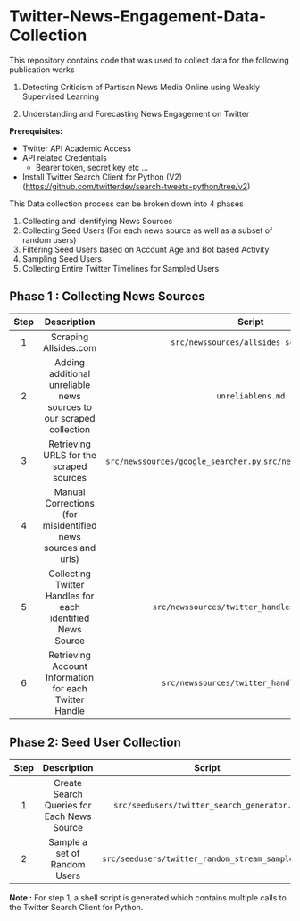 # Twitter-News-Engagement-Data-Collection

This repository contains code that was used to collect data for the following publication works

1. Detecting Criticism of Partisan News Media Online using Weakly Supervised Learning

2. Understanding and Forecasting News Engagement on Twitter

**Prerequisites:**

* Twitter API Academic Access
* API related Credentials
  * Bearer token, secret key etc ...
* Install Twitter Search Client for Python (V2) (https://github.com/twitterdev/search-tweets-python/tree/v2)

This Data collection process can be broken down into 4 phases

1. Collecting and Identifying News Sources
2. Collecting Seed Users (For each news source as well as a subset of random users)
3. Filtering Seed Users based on Account Age and Bot based Activity
4. Sampling Seed Users
5. Collecting Entire Twitter Timelines for Sampled Users

## Phase 1 : Collecting News Sources

| **Step** |                           **Description**                           |              **Script**                 |
|:--------:|:-------------------------------------------------------------------:|:---------------------------------------:|
| 1        | Scraping Allsides.com                                               | `src/newssources/allsides_scraper.py`               |
| 2        | Adding additional unreliable news sources to our scraped collection | `unreliablens.md`                         |
| 3        | Retrieving URLS for the scraped sources                             | `src/newssources/google_searcher.py`,`src/newssources/url_parser.py`|
| 4        | Manual Corrections (for misidentified news sources and urls)        |                                         |
| 5        | Collecting Twitter Handles for each identified News Source          | `src/newssources/twitter_handles_searcher.py`          |
| 6        | Retrieving Account Information for each Twitter Handle              | `src/newssources/twitter_handles_info.py`     |


## Phase 2: Seed User Collection

| **Step** |               **Description**              |         **Script**        |
|:--------:|:------------------------------------------:|:-------------------------:|
| 1        | Create Search Queries for Each News Source | `src/seedusers/twitter_search_generator.py` |
| 2        | Sample a set of Random Users               | `src/seedusers/twitter_random_stream_sampler.py`|

**Note :** For step 1, a shell script is generated which contains multiple calls to the Twitter Search Client for Python.
